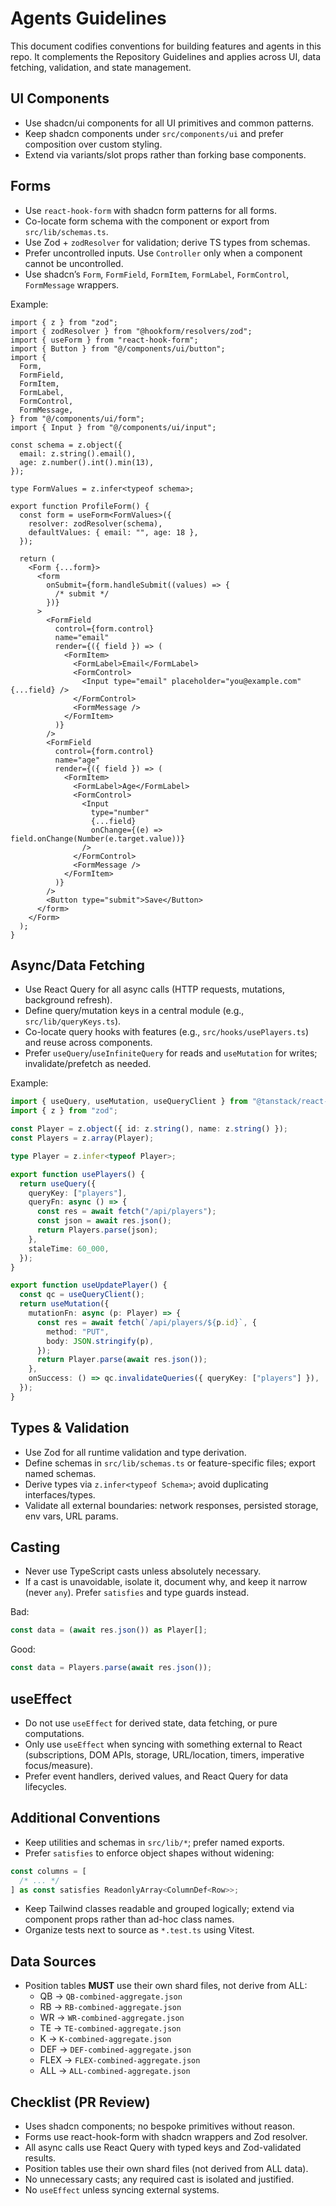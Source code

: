 # Agents Guidelines

This document codifies conventions for building features and agents in this repo. It complements the Repository Guidelines and applies across UI, data fetching, validation, and state management.

## UI Components

- Use shadcn/ui components for all UI primitives and common patterns.
- Keep shadcn components under `src/components/ui` and prefer composition over custom styling.
- Extend via variants/slot props rather than forking base components.

## Forms

- Use `react-hook-form` with shadcn form patterns for all forms.
- Co-locate form schema with the component or export from `src/lib/schemas.ts`.
- Use Zod + `zodResolver` for validation; derive TS types from schemas.
- Prefer uncontrolled inputs. Use `Controller` only when a component cannot be uncontrolled.
- Use shadcn’s `Form`, `FormField`, `FormItem`, `FormLabel`, `FormControl`, `FormMessage` wrappers.

Example:

```tsx
import { z } from "zod";
import { zodResolver } from "@hookform/resolvers/zod";
import { useForm } from "react-hook-form";
import { Button } from "@/components/ui/button";
import {
  Form,
  FormField,
  FormItem,
  FormLabel,
  FormControl,
  FormMessage,
} from "@/components/ui/form";
import { Input } from "@/components/ui/input";

const schema = z.object({
  email: z.string().email(),
  age: z.number().int().min(13),
});

type FormValues = z.infer<typeof schema>;

export function ProfileForm() {
  const form = useForm<FormValues>({
    resolver: zodResolver(schema),
    defaultValues: { email: "", age: 18 },
  });

  return (
    <Form {...form}>
      <form
        onSubmit={form.handleSubmit((values) => {
          /* submit */
        })}
      >
        <FormField
          control={form.control}
          name="email"
          render={({ field }) => (
            <FormItem>
              <FormLabel>Email</FormLabel>
              <FormControl>
                <Input type="email" placeholder="you@example.com" {...field} />
              </FormControl>
              <FormMessage />
            </FormItem>
          )}
        />
        <FormField
          control={form.control}
          name="age"
          render={({ field }) => (
            <FormItem>
              <FormLabel>Age</FormLabel>
              <FormControl>
                <Input
                  type="number"
                  {...field}
                  onChange={(e) => field.onChange(Number(e.target.value))}
                />
              </FormControl>
              <FormMessage />
            </FormItem>
          )}
        />
        <Button type="submit">Save</Button>
      </form>
    </Form>
  );
}
```

## Async/Data Fetching

- Use React Query for all async calls (HTTP requests, mutations, background refresh).
- Define query/mutation keys in a central module (e.g., `src/lib/queryKeys.ts`).
- Co-locate query hooks with features (e.g., `src/hooks/usePlayers.ts`) and reuse across components.
- Prefer `useQuery`/`useInfiniteQuery` for reads and `useMutation` for writes; invalidate/prefetch as needed.

Example:

```ts
import { useQuery, useMutation, useQueryClient } from "@tanstack/react-query";
import { z } from "zod";

const Player = z.object({ id: z.string(), name: z.string() });
const Players = z.array(Player);

type Player = z.infer<typeof Player>;

export function usePlayers() {
  return useQuery({
    queryKey: ["players"],
    queryFn: async () => {
      const res = await fetch("/api/players");
      const json = await res.json();
      return Players.parse(json);
    },
    staleTime: 60_000,
  });
}

export function useUpdatePlayer() {
  const qc = useQueryClient();
  return useMutation({
    mutationFn: async (p: Player) => {
      const res = await fetch(`/api/players/${p.id}`, {
        method: "PUT",
        body: JSON.stringify(p),
      });
      return Player.parse(await res.json());
    },
    onSuccess: () => qc.invalidateQueries({ queryKey: ["players"] }),
  });
}
```

## Types & Validation

- Use Zod for all runtime validation and type derivation.
- Define schemas in `src/lib/schemas.ts` or feature-specific files; export named schemas.
- Derive types via `z.infer<typeof Schema>`; avoid duplicating interfaces/types.
- Validate all external boundaries: network responses, persisted storage, env vars, URL params.

## Casting

- Never use TypeScript casts unless absolutely necessary.
- If a cast is unavoidable, isolate it, document why, and keep it narrow (never `any`). Prefer `satisfies` and type guards instead.

Bad:

```ts
const data = (await res.json()) as Player[];
```

Good:

```ts
const data = Players.parse(await res.json());
```

## useEffect

- Do not use `useEffect` for derived state, data fetching, or pure computations.
- Only use `useEffect` when syncing with something external to React (subscriptions, DOM APIs, storage, URL/location, timers, imperative focus/measure).
- Prefer event handlers, derived values, and React Query for data lifecycles.

## Additional Conventions

- Keep utilities and schemas in `src/lib/*`; prefer named exports.
- Prefer `satisfies` to enforce object shapes without widening:

```ts
const columns = [
  /* ... */
] as const satisfies ReadonlyArray<ColumnDef<Row>>;
```

- Keep Tailwind classes readable and grouped logically; extend via component props rather than ad-hoc class names.
- Organize tests next to source as `*.test.ts` using Vitest.

## Data Sources

- Position tables **MUST** use their own shard files, not derive from ALL:
  - QB → `QB-combined-aggregate.json`
  - RB → `RB-combined-aggregate.json`
  - WR → `WR-combined-aggregate.json`
  - TE → `TE-combined-aggregate.json`
  - K → `K-combined-aggregate.json`
  - DEF → `DEF-combined-aggregate.json`
  - FLEX → `FLEX-combined-aggregate.json`
  - ALL → `ALL-combined-aggregate.json`

## Checklist (PR Review)

- Uses shadcn components; no bespoke primitives without reason.
- Forms use react-hook-form with shadcn wrappers and Zod resolver.
- All async calls use React Query with typed keys and Zod-validated results.
- Position tables use their own shard files (not derived from ALL data).
- No unnecessary casts; any required cast is isolated and justified.
- No `useEffect` unless syncing external systems.
